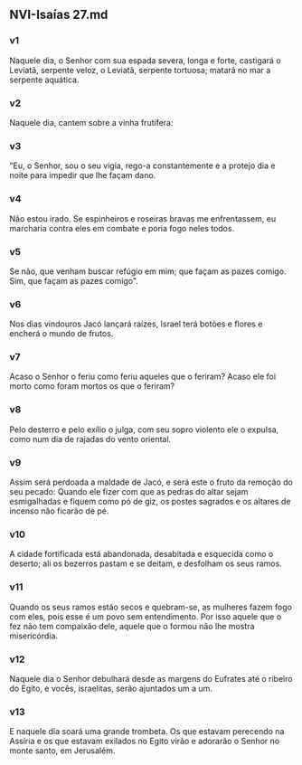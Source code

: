 ## NVI-Isaías 27.md
### v1
 Naquele dia, o Senhor com sua espada severa, longa e forte, castigará o Leviatã, serpente veloz, o Leviatã, serpente tortuosa; matará no mar a serpente aquática.
### v2
 Naquele dia, cantem sobre a vinha frutífera:
### v3
 "Eu, o Senhor, sou o seu vigia, rego-a constantemente e a protejo dia e noite para impedir que lhe façam dano.
### v4
 Não estou irado. Se espinheiros e roseiras bravas me enfrentassem, eu marcharia contra eles em combate e poria fogo neles todos.
### v5
 Se não, que venham buscar refúgio em mim; que façam as pazes comigo. Sim, que façam as pazes comigo".
### v6
 Nos dias vindouros Jacó lançará raízes, Israel terá botões e flores e encherá o mundo de frutos.
### v7
 Acaso o Senhor o feriu como feriu aqueles que o feriram? Acaso ele foi morto como foram mortos os que o feriram?
### v8
 Pelo desterro e pelo exílio o julga, com seu sopro violento ele o expulsa, como num dia de rajadas do vento oriental.
### v9
 Assim será perdoada a maldade de Jacó, e será este o fruto da remoção do seu pecado: Quando ele fizer com que as pedras do altar sejam esmigalhadas e fiquem como pó de giz, os postes sagrados e os altares de incenso não ficarão de pé.
### v10
 A cidade fortificada está abandonada, desabitada e esquecida como o deserto; ali os bezerros pastam e se deitam, e desfolham os seus ramos.
### v11
 Quando os seus ramos estão secos e quebram-se, as mulheres fazem fogo com eles, pois esse é um povo sem entendimento. Por isso aquele que o fez não tem compaixão dele, aquele que o formou não lhe mostra misericórdia.
### v12
 Naquele dia o Senhor debulhará desde as margens do Eufrates até o ribeiro do Egito, e vocês, israelitas, serão ajuntados um a um.
### v13
 E naquele dia soará uma grande trombeta. Os que estavam perecendo na Assíria e os que estavam exilados no Egito virão e adorarão o Senhor no monte santo, em Jerusalém.
